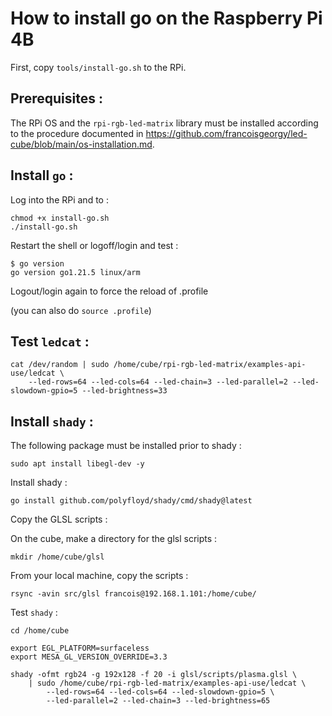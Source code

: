 How to install go on the Raspberry Pi 4B
========================================

First, copy `tools/install-go.sh` to the RPi. 

## Prerequisites : 

The RPi OS and the `rpi-rgb-led-matrix` library must be installed according to the procedure 
documented in https://github.com/francoisgeorgy/led-cube/blob/main/os-installation.md. 

## Install `go` : 

Log into the RPi and to : 

    chmod +x install-go.sh
    ./install-go.sh

Restart the shell or logoff/login and test : 

    $ go version
    go version go1.21.5 linux/arm

Logout/login again to force the reload of .profile

(you can also do `source .profile`)


## Test `ledcat` : 

    cat /dev/random | sudo /home/cube/rpi-rgb-led-matrix/examples-api-use/ledcat \
        --led-rows=64 --led-cols=64 --led-chain=3 --led-parallel=2 --led-slowdown-gpio=5 --led-brightness=33


## Install `shady` :

The following package must be installed prior to shady : 

    sudo apt install libegl-dev -y 

Install shady : 

    go install github.com/polyfloyd/shady/cmd/shady@latest

Copy the GLSL scripts : 

On the cube, make a directory for the glsl scripts : 

    mkdir /home/cube/glsl

From your local machine, copy the scripts : 

    rsync -avin src/glsl francois@192.168.1.101:/home/cube/

Test `shady` : 

    cd /home/cube

    export EGL_PLATFORM=surfaceless
    export MESA_GL_VERSION_OVERRIDE=3.3

    shady -ofmt rgb24 -g 192x128 -f 20 -i glsl/scripts/plasma.glsl \
        | sudo /home/cube/rpi-rgb-led-matrix/examples-api-use/ledcat \
            --led-rows=64 --led-cols=64 --led-slowdown-gpio=5 \
            --led-parallel=2 --led-chain=3 --led-brightness=65

